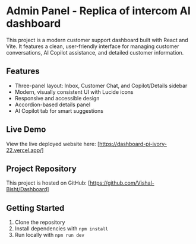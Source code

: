 # Admin Panel - Replica of intercom AI dashboard

This project is a modern customer support dashboard built with React and Vite. It features a clean, user-friendly interface for managing customer conversations, AI Copilot assistance, and detailed customer information.

## Features

- Three-panel layout: Inbox, Customer Chat, and Copilot/Details sidebar
- Modern, visually consistent UI with Lucide icons
- Responsive and accessible design
- Accordion-based details panel
- AI Copilot tab for smart suggestions

## Live Demo

View the live deployed website here: [https://dashboard-pi-ivory-22.vercel.app/]

## Project Repository

This project is hosted on GitHub: [https://github.com/Vishal-Bisht/Dashboard]

## Getting Started

1. Clone the repository
2. Install dependencies with `npm install`
3. Run locally with `npm run dev`
